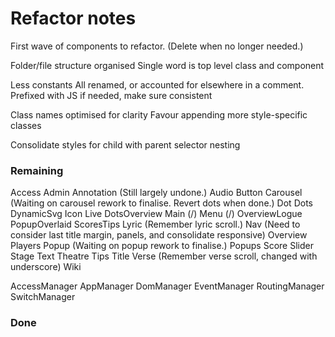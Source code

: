 # Refactor notes
First wave of components to refactor.
(Delete when no longer needed.)

Folder/file structure organised
    Single word is top level class and component

Less constants
    All renamed, or accounted for elsewhere in a comment.
    Prefixed with JS if needed, make sure consistent

Class names optimised for clarity
    Favour appending more style-specific classes

Consolidate styles for child with parent selector nesting

### Remaining

Access
Admin
Annotation (Still largely undone.)
Audio
Button
Carousel (Waiting on carousel rework to finalise. Revert dots when done.)
Dot
Dots
DynamicSvg
Icon
Live
    DotsOverview
    Main (/)
    Menu (/)
    OverviewLogue
    PopupOverlaid
    ScoresTips
Lyric (Remember lyric scroll.)
Nav (Need to consider last title margin, panels, and consolidate responsive)
Overview
Players
Popup (Waiting on popup rework to finalise.)
Popups
Score
Slider
Stage
Text
Theatre
Tips
Title
Verse (Remember verse scroll, changed with underscore)
Wiki

AccessManager
AppManager
DomManager
EventManager
RoutingManager
SwitchManager

### Done
